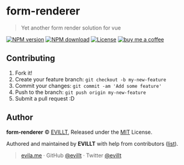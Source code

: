 # form-renderer

> Yet another form render solution for vue

[![NPM version](https://badgen.net/npm/v/form-renderer)](https://npmjs.com/package/form-renderer)
[![NPM download](https://badgen.net/npm/dm/form-renderer)](https://npmjs.com/package/form-renderer)
[![License](https://badgen.net/npm/license/form-renderer)](./LICENSE)
[![buy me a coffee](https://badgen.net/badge/buy%20me%20a/coffee/a71)](https://patreon.com/evillt)

## Contributing

1. Fork it!
2. Create your feature branch: `git checkout -b my-new-feature`
3. Commit your changes: `git commit -am 'Add some feature'`
4. Push to the branch: `git push origin my-new-feature`
5. Submit a pull request :D

## Author

**form-renderer** © [EVILLT](https://github.com/evillt), Released under the [MIT](./LICENSE) License.

Authored and maintained by **EVILLT** with help from contributors ([list](https://github.com/evillt/form-renderer/contributors)).

> [evila.me](https://evila.me) · GitHub [@evillt](https://github.com/evillt) · Twitter [@evillt](https://twitter.com/evillt)
